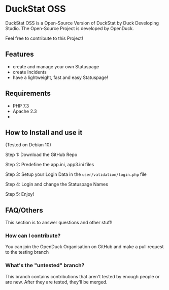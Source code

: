 # DuckStat OSS

DuckStat OSS is a Open-Source Version of DuckStat by Duck Developing Studio.
The Open-Source Project is developed by OpenDuck.

Feel free to contribute to this Project!

## Features

- create and manage your own Statuspage
- create Incidents
- have a lightweight, fast and easy Statuspage!

## Requirements

- PHP 7.3
- Apache 2.3
- 


## How to Install and use it
(Tested on Debian 10)

Step 1: Download the GitHub Repo

Step 2: Predefine the app.ini, app3.ini files

Step 3: Setup your Login Data in the `user/validation/login.php` file

Step 4: Login and change the Statuspage Names

Step 5: Enjoy!

## FAQ/Others

This section is to answer questions and other stuff!

### How can I contribute?

You can join the OpenDuck Organisation on GitHub and make a pull request to the testing branch

### What's the "untested" branch?

This branch contains contributions that aren't tested by enough people or are new.
After they are tested, they'll be merged.
